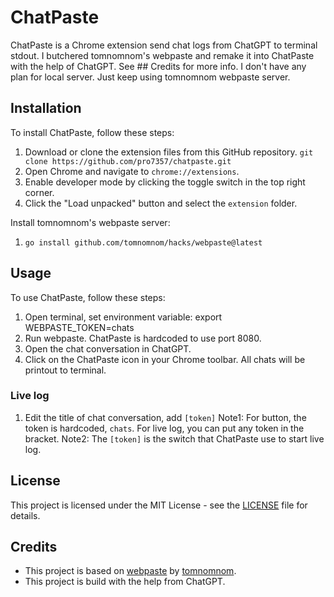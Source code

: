 # ChatPaste

ChatPaste is a Chrome extension send chat logs from ChatGPT to terminal stdout.
I butchered tomnomnom's webpaste and remake it into ChatPaste with the help of ChatGPT. See ## Credits for more info.
I don't have any plan for local server. Just keep using tomnomnom webpaste server.

## Installation

To install ChatPaste, follow these steps:
1. Download or clone the extension files from this GitHub repository.
  `git clone https://github.com/pro7357/chatpaste.git`
2. Open Chrome and navigate to `chrome://extensions`.
3. Enable developer mode by clicking the toggle switch in the top right corner.
4. Click the "Load unpacked" button and select the `extension` folder.

Install tomnomnom's webpaste server:
1. `go install github.com/tomnomnom/hacks/webpaste@latest`

## Usage

To use ChatPaste, follow these steps:
1. Open terminal, set environment variable: export WEBPASTE_TOKEN=chats
2. Run webpaste. ChatPaste is hardcoded to use port 8080.
3. Open the chat conversation in ChatGPT.
4. Click on the ChatPaste icon in your Chrome toolbar. All chats will be printout to terminal.
### Live log
1. Edit the title of chat conversation, add `[token]`
Note1: For button, the token is hardcoded, `chats`. For live log, you can put any token in the bracket.
Note2: The `[token]` is the switch that ChatPaste use to start live log.

## License

This project is licensed under the MIT License - see the [LICENSE](LICENSE) file for details.

## Credits
- This project is based on [webpaste](https://github.com/tomnomnom/hacks/tree/master/webpaste) by [tomnomnom](https://github.com/tomnomnom). 
- This project is build with the help from ChatGPT.
